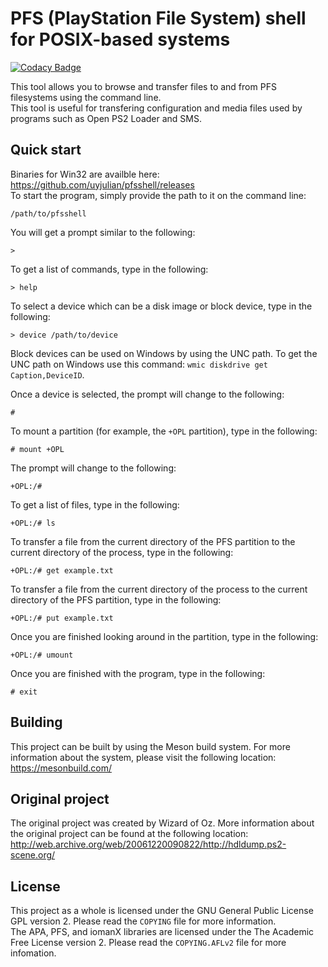 # PFS (PlayStation File System) shell for POSIX-based systems

[![Codacy Badge](https://api.codacy.com/project/badge/Grade/7d9958516528483cad56ed4b4aab5654)](https://app.codacy.com/gh/ps2homebrew/pfsshell?utm_source=github.com&utm_medium=referral&utm_content=ps2homebrew/pfsshell&utm_campaign=Badge_Grade_Settings)

This tool allows you to browse and transfer files to and from PFS filesystems 
using the command line.  
This tool is useful for transfering configuration and media files used by 
programs such as Open PS2 Loader and SMS.  

## Quick start

Binaries for Win32 are availble here: https://github.com/uyjulian/pfsshell/releases  
To start the program, simply provide the path to it on the command line: 
```
/path/to/pfsshell
```
You will get a prompt similar to the following:
```
> 
```
To get a list of commands, type in the following:
```
> help
```
To select a device which can be a disk image or block device, type in the following:
```
> device /path/to/device
```
Block devices can be used on Windows by using the UNC path. To get the UNC path on Windows use this command: ```wmic diskdrive get Caption,DeviceID```.

Once a device is selected, the prompt will change to the following:
```
# 
```
To mount a partition (for example, the `+OPL` partition), type in the following:
```
# mount +OPL
```
The prompt will change to the following:
```
+OPL:/#
```
To get a list of files, type in the following:
```
+OPL:/# ls
```
To transfer a file from the current directory of the PFS partition to the current directory of the process, type in the following:  
```
+OPL:/# get example.txt
```
To transfer a file from the current directory of the process to the current directory of the PFS partition, type in the following:  
```
+OPL:/# put example.txt
```
Once you are finished looking around in the partition, type in the following:
```
+OPL:/# umount
```
Once you are finished with the program, type in the following:
```
# exit
```

## Building

This project can be built by using the Meson build system. For more information
about the system, please visit the following location: https://mesonbuild.com/

## Original project

The original project was created by Wizard of Oz. More information about the 
original project can be found at the following location:
http://web.archive.org/web/20061220090822/http://hdldump.ps2-scene.org/

## License

This project as a whole is licensed under the GNU General Public License GPL 
version 2. Please read the `COPYING` file for more information.  
The APA, PFS, and iomanX libraries are licensed under the The Academic Free 
License version 2. Please read the `COPYING.AFLv2` file for more infomation.  

